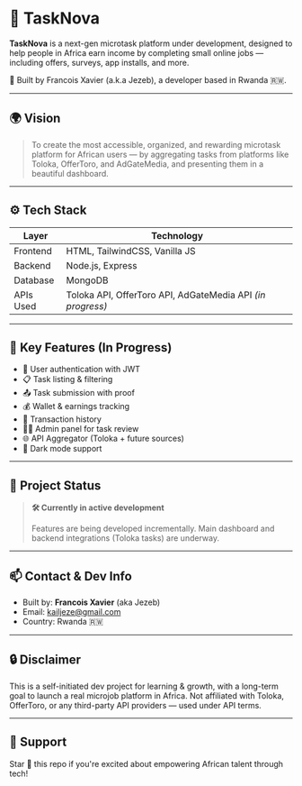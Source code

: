 # 🚀 TaskNova

**TaskNova** is a next-gen microtask platform under development, designed to help people in Africa earn income by completing small online jobs — including offers, surveys, app installs, and more.

🧠 Built by Francois Xavier (a.k.a Jezeb), a developer based in Rwanda 🇷🇼.

---

## 🌍 Vision

> To create the most accessible, organized, and rewarding microtask platform for African users — by aggregating tasks from platforms like Toloka, OfferToro, and AdGateMedia, and presenting them in a beautiful dashboard.

---

## ⚙️ Tech Stack

| Layer       | Technology        |
|-------------|-------------------|
| Frontend    | HTML, TailwindCSS, Vanilla JS |
| Backend     | Node.js, Express |
| Database    | MongoDB          |
| APIs Used   | Toloka API, OfferToro API, AdGateMedia API *(in progress)* |

---

## 🧩 Key Features (In Progress)

- 🔐 User authentication with JWT
- 📋 Task listing & filtering
- 📤 Task submission with proof
- 💰 Wallet & earnings tracking
- 🧾 Transaction history
- 🧑‍💻 Admin panel for task review
- 🌐 API Aggregator (Toloka + future sources)
- 🌙 Dark mode support

---

## 📅 Project Status

> **🛠️ Currently in active development**
> 
> Features are being developed incrementally. Main dashboard and backend integrations (Toloka tasks) are underway.

---

## 📫 Contact & Dev Info

- Built by: **Francois Xavier** (aka Jezeb)
- Email: [kailjeze@gmail.com](mailto:kailjeze@gmail.com)
- Country: Rwanda 🇷🇼

---

## 🔒 Disclaimer

This is a self-initiated dev project for learning & growth, with a long-term goal to launch a real microjob platform in Africa. Not affiliated with Toloka, OfferToro, or any third-party API providers — used under API terms.

---

## 🙌 Support

Star 🌟 this repo if you're excited about empowering African talent through tech!

